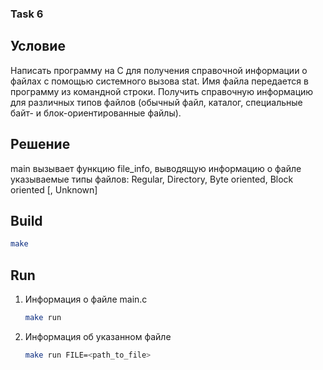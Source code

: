 ### Task 6

## Условие
Написать программу на С для получения справочной информации о файлах с
помощью системного вызова stat. Имя файла передается в программу из командной
строки. Получить справочную информацию для различных типов файлов (обычный
файл, каталог, специальные байт- и блок-ориентированные файлы).

## Решение
main вызывает функцию file_info, выводящую информацию о файле \
указываемые типы файлов: Regular, Directory, Byte oriented, Block oriented [, Unknown]


## Build
```bash
make
```

## Run
1) Информация о файле main.c
    ```bash
    make run
    ```

2) Информация об указанном файле
    ```bash
    make run FILE=<path_to_file>
    ```
